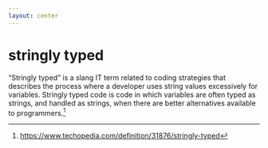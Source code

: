 ```yaml
---
layout: center
---
```


# <mdi-book-alphabet class="text-blue-500" /> stringly typed

“Stringly typed” is a slang IT term related to coding strategies 
that describes the process where a developer 
uses string values excessively for variables. 
Stringly typed code is code in which variables are often typed as strings, 
and handled as strings, 
when there are better alternatives available to programmers.[^1]

[^1]: https://www.techopedia.com/definition/31876/stringly-typed

